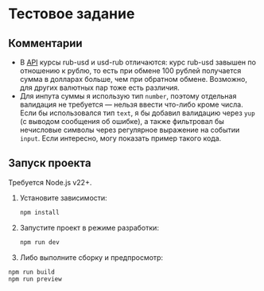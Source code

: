 # Тестовое задание

## Комментарии

- В [API](https://status.neuralgeneration.com/api/currency) курсы rub-usd и usd-rub отличаются: курс rub-usd завышен по отношению к рублю, то есть при обмене 100 рублей получается сумма в долларах больше, чем при обратном обмене. Возможно, для других валютных пар тоже есть различия.
- Для инпута суммы я использую тип `number`, поэтому отдельная валидация не требуется — нельзя ввести что-либо кроме числа. Если бы использовался тип `text`, я бы добавил валидацию через `yup` (с выводом сообщения об ошибке), а также фильтровал бы нечисловые символы через регулярное выражение на событии `input`. Если интересно, могу показать пример такого кода.

## Запуск проекта

Требуется Node.js v22+.

1. Установите зависимости:
   ```bash
   npm install 
   ```
2. Запустите проект в режиме разработки:
   ```bash
   npm run dev 
   ```
3. Либо выполните сборку и предпросмотр:
```bash
npm run build
npm run preview
   ```
